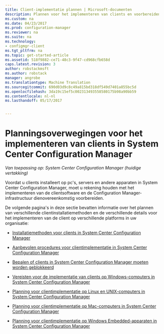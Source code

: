 ```yaml
---
title: Client-implementatie plannen | Microsoft-documenten
description: Plannen voor het implementeren van clients en voorbereiden van de infrastructuur in System Center Configuration Manager.
ms.custom: na
ms.date: 04/23/2017
ms.prod: configuration-manager
ms.reviewer: na
ms.suite: na
ms.technology:
- configmgr-client
ms.tgt_pltfrm: na
ms.topic: get-started-article
ms.assetid: 518f9882-ce71-48c3-9f47-cd968cfb658d
caps.latest.revision: 3
author: robstackmsft
ms.author: robstack
manager: angrobe
ms.translationtype: Machine Translation
ms.sourcegitcommit: 690d03d9c8c49a815bd318df549d7401a855bc5d
ms.openlocfilehash: 3da19c15ef5c002313493558580175b98a90bb59
ms.contentlocale: nl-nl
ms.lasthandoff: 05/17/2017


---
```

# <a name="planning-considerations-for-deploying-clients-in-system-center-configuration-manager"></a>Planningsoverwegingen voor het implementeren van clients in System Center Configuration Manager

*Van toepassing op: System Center Configuration Manager (huidige vertakking)*

Voordat u clients installeert op pc's, servers en andere apparaten in System Center Configuration Manager, moet u rekening houden met het implementeren van de clientsoftware en de Configuration Manager-infrastructuur dienovereenkomstig voorbereiden.  

 De volgende pagina's in deze sectie bevatten informatie over het plannen van verschillende clientinstallatiemethoden en de verschillende details voor het implementeren van de client op verschillende platforms in uw organisatie:  

-   [Installatiemethoden voor clients in System Center Configuration Manager](../../../../core/clients/deploy/plan/client-installation-methods.md)  

-   [Aanbevolen procedures voor clientimplementatie in System Center Configuration Manager](../../../../core/clients/deploy/plan/best-practices-for-client-deployment.md)  

-   [Bepalen of clients in System Center Configuration Manager moeten worden geblokkeerd](../../../../core/clients/deploy/plan/determine-whether-to-block-clients.md)  

-   [Vereisten voor de implementatie van clients op Windows-computers in System Center Configuration Manager](../../../../core/clients/deploy/prerequisites-for-deploying-clients-to-windows-computers.md)  

-   [Planning voor clientimplementatie op Linux en UNIX-computers in System Center Configuration Manager](../../../../core/clients/deploy/plan/planning-for-client-deployment-to-linux-and-unix-computers.md)  

-   [Planning voor clientimplementatie op Mac-computers in System Center Configuration Manager](../../../../core/clients/deploy/plan/planning-for-client-deployment-to-mac-computers.md)  

-   [Planning voor clientimplementatie op Windows Embedded-apparaten in System Center Configuration Manager](../../../../core/clients/deploy/plan/planning-for-client-deployment-to-windows-embedded-devices.md)  

